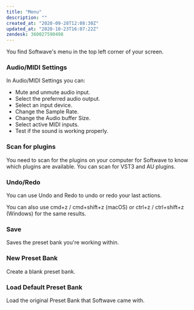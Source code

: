 ```yaml
---
title: "Menu"
description: ""
created_at: "2020-09-28T12:08:30Z"
updated_at: "2020-10-23T16:07:22Z"
zendesk: 360027590498
---
```


You find Softwave's menu in the top left corner of your screen.

### Audio/MIDI Settings

In Audio/MIDI Settings you can:

- Mute and unmute audio input.
- Select the preferred audio output.
- Select an input device.
- Change the Sample Rate.
- Change the Audio buffer Size.
- Select active MIDI inputs.
- Test if the sound is working properly.

### Scan for plugins

You need to scan for the plugins on your computer for Softwave to know which plugins are available. You can scan for VST3 and AU plugins.

### Undo/Redo

You can use Undo and Redo to undo or redo your last actions.

You can also use cmd+z / cmd+shift+z (macOS) or ctrl+z / ctrl+shift+z (Windows) for the same results.

### Save

Saves the preset bank you're working within.

### New Preset Bank

Create a blank preset bank.

### Load Default Preset Bank

Load the original Preset Bank that Softwave came with.
